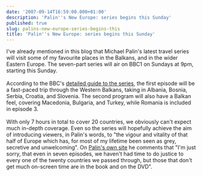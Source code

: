 ```yaml
---
date: '2007-09-14T16:59:00.000+01:00'
description: 'Palin''s New Europe: series begins this Sunday'
published: true
slug: palins-new-europe-series-begins-this
title: 'Palin''s New Europe: series begins this Sunday'
---
```


I've already mentioned in this blog that Michael Palin's latest travel series will visit some of my favourite places in the Balkans, and in the wider Eastern Europe. The seven-part series will air on BBC1 on Sundays at 9pm, starting this Sunday.<br /><br />According to the BBC's <a href="http://www.bbc.co.uk/palin/">detailed guide to the series</a>, the first episode will be a fast-paced trip through the Western Balkans, taking in Albania, Bosnia, Serbia, Croatia, and Slovenia. The second program will also have a Balkan feel, covering Macedonia, Bulgaria, and Turkey, while Romania is included in episode 3.<br /><br />With only 7 hours in total to cover 20 countries, we obviously can't expect much in-depth coverage. Even so the series will hopefully achieve the aim of introducing viewers, in Palin's words, to "the vigour and vitality of that half of Europe which has, for most of my lifetime been seen as grey, secretive and unwelcoming". On <a href="http://www.palinstravels.co.uk/static-51?topic=10800&amp;forum=12">Palin's own site</a> he comments that "I'm just sorry, that even in seven episodes, we haven't had time to do justice to every one of the twenty countries we passed through, but those that don't get much on-screen time are in the book and on the DVD".
